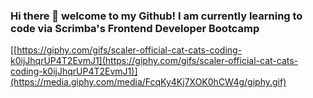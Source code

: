 ### Hi there 👋 welcome to my Github! I am currently learning to code via Scrimba's Frontend Developer Bootcamp

[[https://giphy.com/gifs/scaler-official-cat-cats-coding-k0ijJhqrUP4T2EvmJ1](https://giphy.com/gifs/scaler-official-cat-cats-coding-k0ijJhqrUP4T2EvmJ1)](https://media.giphy.com/media/FcqKy4Kj7XOK0hCW4g/giphy.gif)

